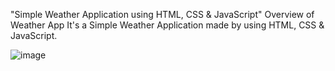 "Simple Weather Application using HTML, CSS & JavaScript"
Overview of Weather App
It's a Simple Weather Application made by using HTML, CSS & JavaScript.

![image](https://github.com/user-attachments/assets/9ceba0a3-e269-41e0-9dc4-c629a2fe9521)
